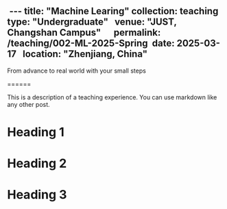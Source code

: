  ---
title: "Machine Learing"
collection: teaching
type: "Undergraduate"  
venue: "JUST, Changshan Campus"     
permalink: /teaching/002-ML-2025-Spring 
date: 2025-03-17  
location: "Zhenjiang, China"
---

From advance to real world with your small steps    

======      

This is a description of a teaching experience. You can use markdown like any other post.

Heading 1
======

Heading 2
======

Heading 3
======
 
  
